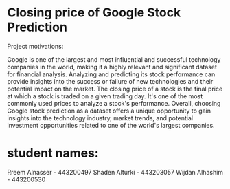 # Closing price of Google Stock Prediction

Project motivations:

<p>Google is one of the largest and most influential and successful technology companies in the world, making it a highly relevant and significant dataset for financial analysis. Analyzing and predicting its stock performance can provide insights into the success or failure of new technologies and their potential impact on the market. The closing price of a stock is the final price at which a stock is traded on a given trading day. It's one of the most commonly used prices to analyze a stock's performance. Overall, choosing Google stock prediction as a dataset offers a unique opportunity to gain insights into the technology industry, market trends, and potential investment opportunities related to one of the world's largest companies.</p> 

# student names:

Rreem Alnasser - 443200497
Shaden Alturki - 443203057
Wijdan Alhashim - 443200530




